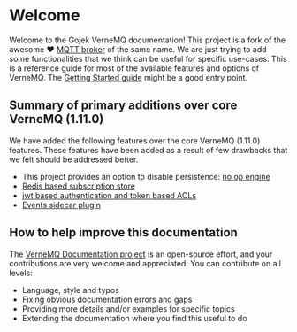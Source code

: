 # Welcome

Welcome to the Gojek VerneMQ documentation! This project is a fork of the awesome ❤️  [MQTT broker](https://github.com/vernemq/vernemq) of the same name. We are just trying to add some functionalities that we think can be useful for specific use-cases. This is a reference guide for most of the available features and options of VerneMQ. The [Getting Started guide](getting-started.md) might be a good entry point.

## Summary of primary additions over core VerneMQ (1.11.0)

We have added the following features over the core VerneMQ (1.11.0) features. These features have been added as a result of few drawbacks that we felt should be addressed better.
- This project provides an option to disable persistence: [no op engine](configuration/noopengine.md)
- [Redis based subscription store](configuration/routing.md)
- [jwt based authentication and token based ACLs](configuration/customauth.md)
- [Events sidecar plugin](plugindevelopment/eventssidecarplugins.md)


## How to help improve this documentation

The [VerneMQ Documentation project](https://github.com/gojekfarm/vmq-docs) is an open-source effort, and your contributions are very welcome and appreciated. 
You can contribute on all levels:
- Language, style and typos
- Fixing obvious documentation errors and gaps
- Providing more details and/or examples for specific topics
- Extending the documentation where you find this useful to do

